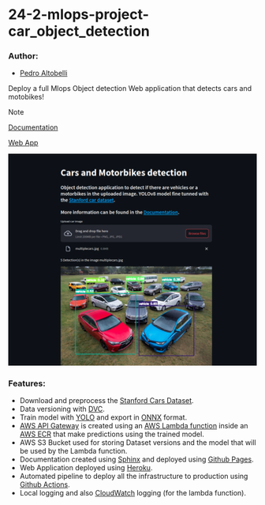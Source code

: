 # 24-2-mlops-project-car_object_detection

### Author:

- [Pedro Altobelli](https://www.linkedin.com/in/pedro-altobelli-teixeira-pinto-0795a1234/)

Deploy a full Mlops Object detection Web application that detects cars and motobikes!

> [!NOTE]
> [Documentation](https://insper-classroom.github.io/24-2-mlops-project-car_object_detection/)
>
> [Web App](https://car-spotter-pedro2022-38c05544b275.herokuapp.com/)

![application](imgs/app.png)

### Features:

- Download and preprocess the [Stanford Cars Dataset](https://universe.roboflow.com/openglpro/stanford_car/dataset/10).
- Data versioning with [DVC](https://dvc.org/).
- Train model with [YOLO](https://docs.ultralytics.com/) and export in [ONNX](https://onnx.ai/) format.
- [AWS API Gateway](https://aws.amazon.com/en/api-gateway/) is created using an [AWS Lambda function](https://docs.aws.amazon.com/lambda/latest/dg/welcome.html) inside an [AWS ECR](https://aws.amazon.com/en/ecr/) that make predictions using the trained model.
- AWS S3 Bucket used for storing Dataset versions and the model that will be used by the Lambda function.
- Documentation created using [Sphinx](https://www.sphinx-doc.org/en/master/) and deployed using [Github Pages](https://pages.github.com/).
- Web Application deployed using [Heroku](https://www.heroku.com/platform).
- Automated pipeline to deploy all the infrastructure to production using [Github Actions](https://github.com/features/actions).
- Local logging and also [CloudWatch](https://aws.amazon.com/pt/cloudwatch/) logging (for the lambda function).

